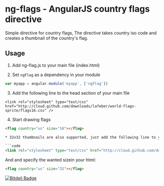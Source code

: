 ng-flags - AngularJS country flags directive
========

Simple directive for country flags,
The directive takes country iso code and creates a thumbnail of the country's flag.


## Usage
1. Add ng-flag.js to your main file (index.html)

2. Set `ngFlag` as a dependency in your module
  ```javascript
  var myapp = angular.module('myapp', ['ngFlag'])
  ```

3. Add the following line to the head section of your main file
  ```code
  <link rel="stylesheet" type="text/css" href="http://cloud.github.com/downloads/lafeber/world-flags-sprite/flags16.css" />
  ```

4. Start drawing flags
  ```html
  <flag country="us" size="16"></flag>

* 32x32 thumbnails are also supported, just add the following line to your head:

```code
<link rel="stylesheet" type="text/css" href="http://cloud.github.com/downloads/lafeber/world-flags-sprite/flags32.css" />
```

And and specify the wanted sizein your html:
  ```html
  <flag country="us" size="32"></flag>
  ```


[![Bitdeli Badge](https://d2weczhvl823v0.cloudfront.net/asafdav/ng-flags/trend.png)](https://bitdeli.com/free "Bitdeli Badge")

